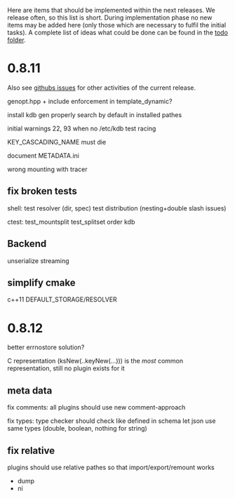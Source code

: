 Here are items that should be implemented within the next releases.
We release often, so this list is short.
During implementation phase no new items may be added here (only
those which are necessary to fulfil the initial tasks).
A complete list of ideas what could be done can be found in the
[todo folder](.).


# 0.8.11 #

Also see [githubs issues](https://github.com/ElektraInitiative/libelektra/issues)
for other activities of the current release.

genopt.hpp + include enforcement in template_dynamic?

install kdb gen properly
	search by default in installed pathes

initial warnings 22, 93 when no /etc/kdb
test racing

KEY_CASCADING_NAME must die

document METADATA.ini

wrong mounting with tracer

## fix broken tests ##

shell:
	test resolver (dir, spec)
	test distribution (nesting+double slash issues)

ctest:
	test_mountsplit
	test_splitset
	order
	kdb


## Backend ##

unserialize
streaming

## simplify cmake ##

c++11
DEFAULT_STORAGE/RESOLVER





# 0.8.12

better errnostore solution?

C representation (ksNew(..keyNew(...))) is the *most* common representation, still no plugin
exists for it

## meta data ##

fix comments:
	all plugins should use new comment-approach

fix types:
	type checker should check like defined in schema
	let json use same types (double, boolean, nothing for string)

## fix relative ##

plugins should use relative pathes so that import/export/remount works

- dump
- ni
